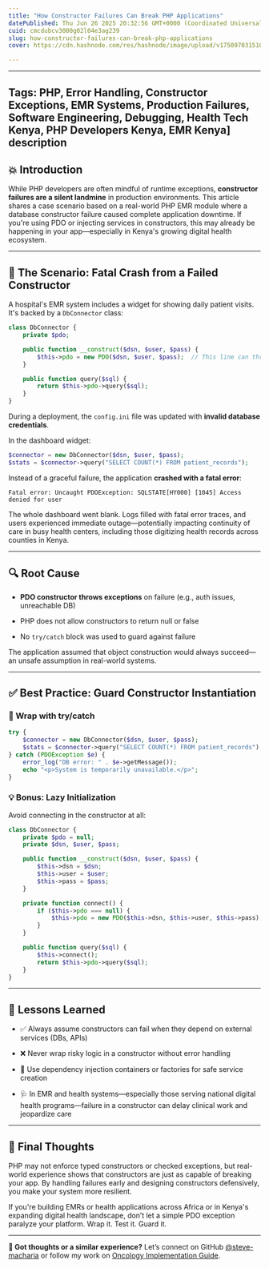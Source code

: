 ```yaml
---
title: "How Constructor Failures Can Break PHP Applications"
datePublished: Thu Jun 26 2025 20:32:56 GMT+0000 (Coordinated Universal Time)
cuid: cmcdubcv3000g02l04e3ag239
slug: how-constructor-failures-can-break-php-applications
cover: https://cdn.hashnode.com/res/hashnode/image/upload/v1750970315108/99c49c6c-8851-4067-b083-5c00f0943467.png

---
```


---

## Tags: PHP, Error Handling, Constructor Exceptions, EMR Systems, Production Failures, Software Engineering, Debugging, Health Tech Kenya, PHP Developers Kenya, EMR Kenya\] description

## 💥 Introduction

While PHP developers are often mindful of runtime exceptions, **constructor failures are a silent landmine** in production environments. This article shares a case scenario based on a real-world PHP EMR module where a database constructor failure caused complete application downtime. If you're using PDO or injecting services in constructors, this may already be happening in your app—especially in Kenya's growing digital health ecosystem.

---

## 🧨 The Scenario: Fatal Crash from a Failed Constructor

A hospital's EMR system includes a widget for showing daily patient visits. It's backed by a `DbConnector` class:

```php
class DbConnector {
    private $pdo;

    public function __construct($dsn, $user, $pass) {
        $this->pdo = new PDO($dsn, $user, $pass);  // This line can throw
    }

    public function query($sql) {
        return $this->pdo->query($sql);
    }
}
```

During a deployment, the `config.ini` file was updated with **invalid database credentials**.

In the dashboard widget:

```php
$connector = new DbConnector($dsn, $user, $pass);
$stats = $connector->query("SELECT COUNT(*) FROM patient_records");
```

Instead of a graceful failure, the application **crashed with a fatal error**:

```plaintext
Fatal error: Uncaught PDOException: SQLSTATE[HY000] [1045] Access denied for user
```

The whole dashboard went blank. Logs filled with fatal error traces, and users experienced immediate outage—potentially impacting continuity of care in busy health centers, including those digitizing health records across counties in Kenya.

---

## 🔍 Root Cause

* **PDO constructor throws exceptions** on failure (e.g., auth issues, unreachable DB)
    
* PHP does not allow constructors to return null or false
    
* No `try/catch` block was used to guard against failure
    

The application assumed that object construction would always succeed—an unsafe assumption in real-world systems.

---

## ✅ Best Practice: Guard Constructor Instantiation

### 🔐 Wrap with try/catch

```php
try {
    $connector = new DbConnector($dsn, $user, $pass);
    $stats = $connector->query("SELECT COUNT(*) FROM patient_records");
} catch (PDOException $e) {
    error_log("DB error: " . $e->getMessage());
    echo "<p>System is temporarily unavailable.</p>";
}
```

### 💡 Bonus: Lazy Initialization

Avoid connecting in the constructor at all:

```php
class DbConnector {
    private $pdo = null;
    private $dsn, $user, $pass;

    public function __construct($dsn, $user, $pass) {
        $this->dsn = $dsn;
        $this->user = $user;
        $this->pass = $pass;
    }

    private function connect() {
        if ($this->pdo === null) {
            $this->pdo = new PDO($this->dsn, $this->user, $this->pass);
        }
    }

    public function query($sql) {
        $this->connect();
        return $this->pdo->query($sql);
    }
}
```

---

## 🧠 Lessons Learned

* ✅ Always assume constructors can fail when they depend on external services (DBs, APIs)
    
* ❌ Never wrap risky logic in a constructor without error handling
    
* 🧪 Use dependency injection containers or factories for safe service creation
    
* 🩺 In EMR and health systems—especially those serving national digital health programs—failure in a constructor can delay clinical work and jeopardize care
    

---

## 📌 Final Thoughts

PHP may not enforce typed constructors or checked exceptions, but real-world experience shows that constructors are just as capable of breaking your app. By handling failures early and designing constructors defensively, you make your system more resilient.

If you're building EMRs or health applications across Africa or in Kenya's expanding digital health landscape, don’t let a simple PDO exception paralyze your platform. Wrap it. Test it. Guard it.

---

**💬 Got thoughts or a similar experience?** Let’s connect on GitHub [@steve-macharia](https://github.com/steve-macharia) or follow my work on [Oncology Implementation Guide](https://steve-macharia.github.io/Oncology-IG-Kenya/).